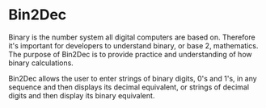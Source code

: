 # Bin2Dec
Binary is the number system all digital computers are based on. Therefore it's important for developers to understand binary, or base 2, mathematics. The purpose of Bin2Dec is to provide practice and understanding of how binary calculations.

Bin2Dec allows the user to enter strings of binary digits, 0's and 1's, in any sequence and then displays its decimal equivalent, or strings of decimal digits and then display its binary equivalent.
